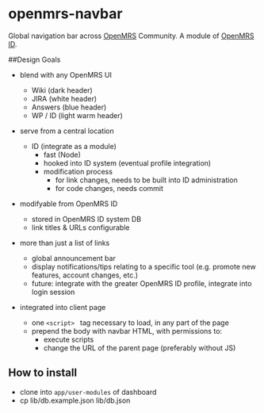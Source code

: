 openmrs-navbar
==============

Global navigation bar across [OpenMRS](http://openmrs.org) Community. A module of [OpenMRS ID](https://github.com/downeym/OpenMRS-ID).

##Design Goals

- blend with any OpenMRS UI
	- Wiki (dark header)
	- JIRA (white header)
	- Answers (blue header)
	- WP / ID (light warm header)

- serve from a central location
	- ID (integrate as a module)
		- fast (Node)
		- hooked into ID system (eventual profile integration)
		- modification process
			- for link changes, needs to be built into ID administration
			- for code changes, needs commit

- modifyable from OpenMRS ID
	- stored in OpenMRS ID system DB
	- link titles & URLs configurable

- more than just a list of links
	- global announcement bar
	- display notifications/tips relating to a specific tool (e.g. promote new features, account changes, etc.)
	- future: integrate with the greater OpenMRS ID profile, integrate into login session

- integrated into client page
	- one ``<script> `` tag necessary to load, in any part of the page
	- prepend the body with navbar HTML, with permissions to:
		- execute scripts
		- change the URL of the parent page (preferably without JS)
		
## How to install

- clone into <code>app/user-modules</code> of dashboard
- cp lib/db.example.json lib/db.json


